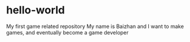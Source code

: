 # hello-world
My first game related repository 
My name is Baizhan and I want to make games, and eventually become a game developer
